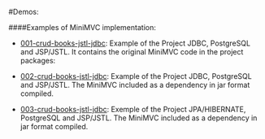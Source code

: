 #Demos:

####Examples of MiniMVC implementation:

- [001-crud-books-jstl-jdbc](https://github.com/marcoseduardoss/mini-mvc/tree/master/demos/001-crud-books-jstl-jdbc): Example of the Project JDBC, PostgreSQL and JSP/JSTL. It contains the original MiniMVC code in the project packages[](): 

- [002-crud-books-jstl-jdbc](https://github.com/marcoseduardoss/mini-mvc/tree/master/demos/002-crud-books-jstl-jdbc): Example of the Project JDBC, PostgreSQL and JSP/JSTL. The MiniMVC included as a dependency in jar format compiled. 

- [003-crud-books-jstl-jdbc](https://github.com/marcoseduardoss/mini-mvc/tree/master/demos/003-crud-books-jstl-jdbc): Exemple of the Project JPA/HIBERNATE, PostgreSQL and JSP/JSTL. The MiniMVC included as a dependency in jar format compiled. 
